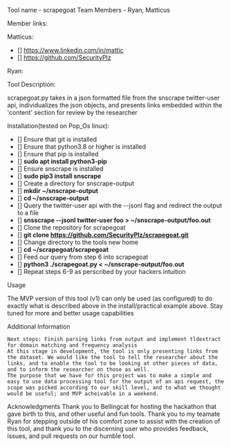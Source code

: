 Tool name - scrapegoat
Team Members - Ryan, Matticus


Member links: 

Matticus:
- [] https://www.linkedin.com/in/mattic 
- [] https://github.com/SecurityPlz

Ryan:


Tool Description:

scrapegoat.py takes in a json formatted file from the snscrape twitter-user api, individualizes the json objects, and presents links embedded within the 'content' section for review by the researcher


Installation(tested on Pop_Os linux): 

- [] Ensure that git is installed
- [] Ensure that python3.8 or higher is installed
- [] Ensure that pip is installed
- []	**sudo apt install python3-pip**
- [] Ensure snscrape is installed
- []	**sudo pip3 install snscrape**
- [] Create a directory for snscrape-output
- []	**mkdir ~/snscrape-output**
- []    **cd ~/snscrape-output**
- [] Query the twitter-user api with the --jsonl flag and redirect the output to a file
- []    **snsscrape --jsonl twitter-user foo > ~/snscrape-output/foo.out**
- [] Clone the repository for scrapegoat
- []	**git clone https://github.com/SecurityPlz/scrapegoat.git** 
- [] Change directory to the tools new home
- []	**cd ~/scrapegoat/scrapegoat**
- [] Feed our query from step 6 into scrapegoat
- []	**python3 ./scrapegoat.py < ~/snscrape-output/foo.out** 
- [] Repeat steps 6-9 as perscribed by your hackers intuition


Usage

The MVP version of this tool (v1) can only be used (as configured) to do exactly what is described above in the install/practical example above. Stay tuned for more and better usage capabilities


Additional Information

    Next steps: Finish parsing links from output and implement tldextract for domain matching and frequency analysis
    At this stage in development, the tool is only presenting links from the dataset. We would like the tool to tell the researcher about the links, and to enable the tool to be looking at other pieces of data, and to inform the researcher on those as well.
    The purpose that we have for this project was to make a simple and easy to use data processing tool for the output of an api request, the scope was picked according to our skill level, and to what we thought would be useful; and MVP acheivable in a weekend.

 
Acknowledgments
    Thank you to Bellingcat for hosting the hackathon that gave birth to this, and other useful and fun tools. Thank you to my teamate Ryan for stepping outside of his comfort zone to assist with the creation of this tool, and thank you to the discerning user who provides feedback, issues, and pull requests on our humble tool.
